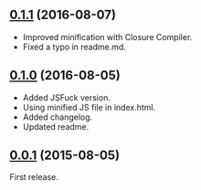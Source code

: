 <a name="0.1.1"></a>
## [0.1.1](https://github.com/fasttime/Browser-Simon/releases/tag/0.1.1) (2016-08-07)

* Improved minification with Closure Compiler.
* Fixed a typo in readme.md.

<a name="0.1.0"></a>
## [0.1.0](https://github.com/fasttime/Browser-Simon/releases/tag/0.1.0) (2016-08-05)

* Added JSFuck version.
* Using minified JS file in index.html.
* Added changelog.
* Updated readme.

<a name="0.0.1"></a>
## [0.0.1](https://github.com/fasttime/art/releases/tag/0.0.1) (2015-08-05)

First release.
